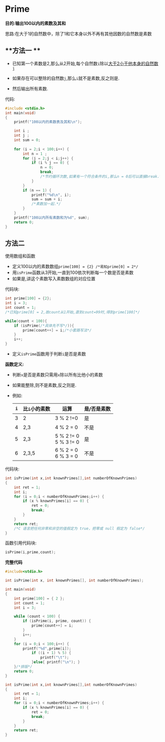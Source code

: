 # Prime

**目的:输出100以内的素数及其和**

思路:在大于1的自然数中，除了1和它本身以外不再有其他因数的自然数是素数

## **方法一 **

- 已知第一个素数是2,那么从2开始,每个自然数`i`除以<u>大于2小于他本身的自然数`j`</u>

- 如果存在可以整除的自然数`j`,那么`i`就不是素数,反之则是.

- 然后输出所有素数.

代码:

```c
#include <stdio.h>
int main(void)
{
	printf("100以内的素数表及其和\n");

	int i ;
	int j ;
	int sum = 0;
	
	for (i = 2;i < 100;i++) {
		int n = 1 ;
		for (j = 2;j < i;j++) {
			if (i % j == 0) {
				n = 0;
				break;
                /*节约循环次数,如果有一个符合条件的i,那么n = 0后可以直接break.*/
			}
		}
		if (n == 1) {
			printf("%d\n", i);
			sum = sum + i;
            /*素数加一起.*/
		}
	}
	printf("100以内所有素数和为%d", sum);
	return 0;
}
```

## **方法二**

使用数组和函数

- 定义100以内的素数数组``prime[100] = {2} /*易知prime[0] = 2*/``
- 用``isPrime``函数从3开始,一直到100依次判断每一个数是否是素数
- 如果是,讲这个素数写入素数数组的对应位置

代码块:

```C
int prime[100] = {2};
int i = 3;
int count = 1;
/*已知prime[0] = 2,故count从1开始,直到count=99时,得到prime[100]*/

while(count < 100){
    if (isPrime(/*具体先不写*/)){
        prime[count++] = i;/*小套路写法*/
    }
    i++;
}
```

- 定义``isPrime``函数用于判断``i``是否是素数

**函数定义:**

- 判断``x``是否是素数只需用``x``除以所有比他小的素数

- 如果能整除,则不是素数,反之则是.

- 例如:

  | `i`  | 比`i`小的素数 | 运算                      | 是/否是素数 |
  | ---- | ------------- | ------------------------- | ----------- |
  | 3    | 2             | 3 % 2 !=0                 | 是          |
  | 4    | 2,3           | 4 % 2 = 0                 | 不是        |
  | 5    | 2,3           | 5 % 2 != 0<br/>5 % 3 != 0 | 是          |
  | 6    | 2,3,5         | 6 % 2 = 0<br/>6 % 3 = 0   | 不是        |

代码块:

```C
int isPrime(int x,int knownPrimes[],int numberOfKnownPrimes)
{
	int ret = 1;
	int i;
	for (i = 0;i < numberOfKnownPrimes;i++) {
		if (x % knownPrimes[i] == 0) {
			ret = 0;
			break;
		}
	}
	return ret;
    /*C 语言把任何非零和非空的值假定为 true，把零或 null 假定为 false*/
}
```

函数引用代码块:

```C
isPrime(i,prime,count);
```

**完整代码**

```C
#include<stdio.h>

int isPrime(int x, int knownPrimes[], int numberOfKnownPrimes);

int main(void)
{
	int prime[100] = { 2 };
	int count = 1;
	int i = 3;

	while (count < 100) {
		if (isPrime(i, prime, count)) {
			prime[count++] = i;
		}
		i++;
	}
	for (i = 0;i < 100;i++) {
		printf("%d",prime[i]);
			if ((i + 1) % 5) {
				printf("\t");
			}else{ printf("\n"); }
	}/*排版*/
	return 0;
}

int isPrime(int x,int knownPrimes[],int numberOfKnownPrimes)
{
	int ret = 1;
	int i;
	for (i = 0;i < numberOfKnownPrimes;i++) {
		if (x % knownPrimes[i] == 0) {
			ret = 0;
			break;
		}
	}
	return ret;
}
```




